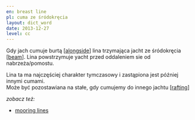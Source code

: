 ```yaml
---
en: breast line
pl: cuma ze śródokręcia
layout: dict_word
date: 2013-12-27
level: cc
---
```


Gdy jach cumuje burtą [[alongside](/dict/mooring/alongside.html)] lina trzymająca jacht ze śródokręcia [[beam](/dict/hull/beam.html)].
Lina powstrzymuje yacht przed oddaleniem sie od nabrzeża/pomostu.

Lina ta ma najczęściej charakter tymczasowy i zastąpiona jest później innymi cumami.  
Może być pozostawiana na stałe, gdy cumujemy do innego jachtu [[rafting](/dict/mooring/rafting.html)] 


*zobacz też:*

* [mooring lines](/dict/mooring/mooring-lines.html)